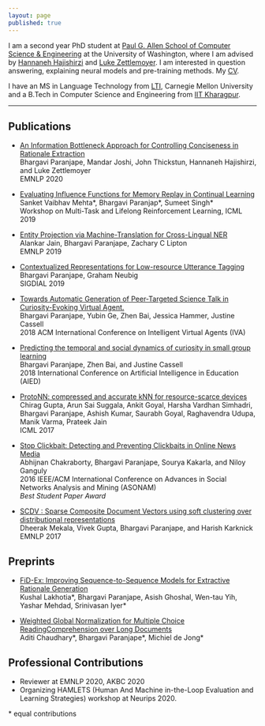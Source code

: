 ```yaml
---
layout: page
published: true
---
```


I am a second year PhD student at [Paul G. Allen School of Computer Science & Engineering](https://www.cs.washington.edu/) at the University of Washington, where I am advised by [Hannaneh Hajishirzi](https://homes.cs.washington.edu/~hannaneh/) and [Luke Zettlemoyer](https://www.cs.washington.edu/people/faculty/lsz). I am interested in question answering, explaining neural models and pre-training methods. My [CV](https://bhargaviparanjape.github.io/documents/Resume_2020.pdf).

I have an MS in Language Technology from [LTI](https://www.lti.cs.cmu.edu/), Carnegie Mellon University and a B.Tech in Computer Science and Engineering from [IIT Kharagpur](http://cse.iitkgp.ac.in/).


---

## Publications

- [An Information Bottleneck Approach for Controlling Conciseness in Rationale Extraction](https://bhargaviparanjape.github.io/documents/Explainable_NLU_IB.pdf) <br />
Bhargavi Paranjape, Mandar Joshi, John Thickstun, Hannaneh Hajishirzi, and Luke Zettlemoyer <br />
EMNLP 2020

- [Evaluating Influence Functions for Memory Replay in Continual Learning](https://drive.google.com/file/d/1RnWl5Nl2iK_uyVvS-l7xGpHmtAqgDkU5/view) <br />
Sanket Vaibhav Mehta\*, Bhargavi Paranjap\*, Sumeet Singh\* <br />
Workshop on Multi-Task and Lifelong Reinforcement Learning, ICML 2019

- [Entity Projection via Machine-Translation for Cross-Lingual NER](https://arxiv.org/pdf/1909.05356.pdf) <br />
Alankar Jain, Bhargavi Paranjape, Zachary C Lipton <br />
EMNLP 2019

- [Contextualized Representations for Low-resource Utterance Tagging](https://www.aclweb.org/anthology/W19-5909/) <br />
Bhargavi Paranjape, Graham Neubig <br />
SIGDIAL 2019

- [Towards Automatic Generation of Peer-Targeted Science Talk in Curiosity-Evoking Virtual Agent.](https://zhenbai.io/wp-content/uploads/2018/10/IVA_2018_Camera_Ready.pdf) <br />
Bhargavi Paranjape, Yubin Ge, Zhen Bai, Jessica Hammer, Justine Cassell <br />
2018 ACM International Conference on Intelligent Virtual Agents (IVA)

- [Predicting the temporal and social dynamics of curiosity in small group learning](https://zhenbai.io/wp-content/uploads/2018/08/aied-2018-camera.pdf) <br />
Bhargavi Paranjape, Zhen Bai, and Justine Cassell <br />
2018 International Conference on Artificial Intelligence in Education (AIED)

- [ProtoNN: compressed and accurate kNN for resource-scarce devices](http://proceedings.mlr.press/v70/gupta17a/gupta17a.pdf) <br />
Chirag Gupta, Arun Sai Suggala, Ankit Goyal, Harsha Vardhan Simhadri, Bhargavi Paranjape, Ashish Kumar, Saurabh Goyal, Raghavendra Udupa, Manik Varma, Prateek Jain <br />
ICML 2017

- [Stop Clickbait: Detecting and Preventing Clickbaits in Online News Media](https://bhargaviparanjape.github.io/documents/ASONAM2016.pdf) <br />
Abhijnan Chakraborty, Bhargavi Paranjape, Sourya Kakarla, and Niloy Ganguly <br />
2016 IEEE/ACM International Conference on Advances in Social Networks Analysis and Mining (ASONAM) <br />
*Best Student Paper Award*

- [SCDV : Sparse Composite Document Vectors using soft clustering over distributional representations](https://arxiv.org/pdf/1612.06778.pdf) <br />
Dheerak Mekala, Vivek Gupta, Bhargavi Paranjape, and Harish Karknick <br />
EMNLP 2017


## Preprints

- [FiD-Ex: Improving Sequence-to-Sequence Models for Extractive Rationale Generation](https://arxiv.org/abs/2012.15482) <br />
Kushal Lakhotia*, Bhargavi Paranjape, Asish Ghoshal, Wen-tau Yih, Yashar Mehdad, Srinivasan Iyer*

- [Weighted Global Normalization for Multiple Choice ReadingComprehension over Long Documents](https://arxiv.org/pdf/1812.02253.pdf) <br />
Aditi Chaudhary\*, Bhargavi Paranjape\*, Michiel de Jong\* <br />

## Professional Contributions

- Reviewer at EMNLP 2020, AKBC 2020
- Organizing HAMLETS (Human And Machine in-the-Loop Evaluation and Learning Strategies) workshop at Neurips 2020.


\* equal contributions
